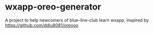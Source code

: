 # wxapp-oreo-generator
A project to help newcomers of blue-line-club learn wxapp, inspired by https://github.com/ddiu8081/oreooo
